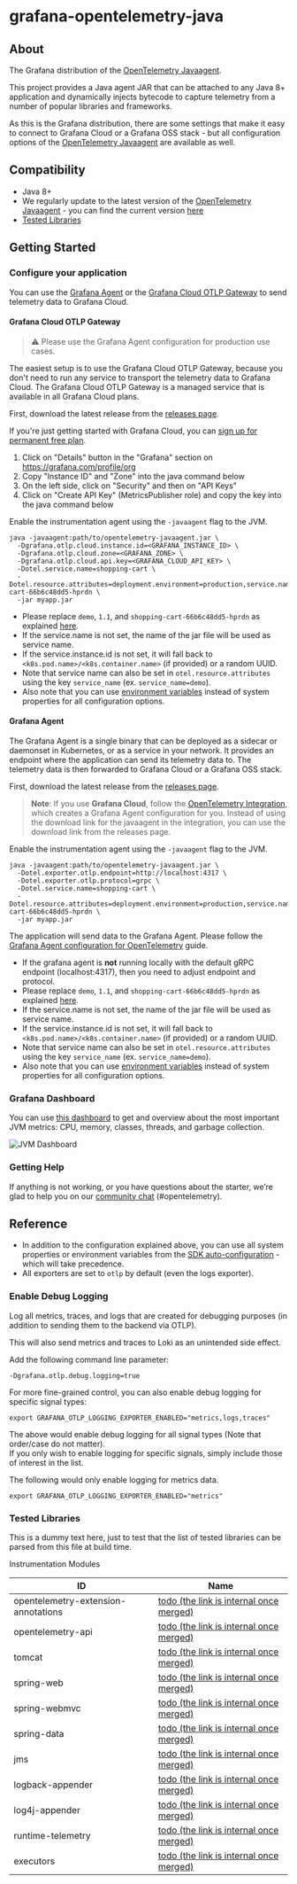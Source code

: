 # grafana-opentelemetry-java

## About

The Grafana distribution of the [OpenTelemetry Javaagent].

This project provides a Java agent JAR that can be attached to any Java 8+
application and dynamically injects bytecode to capture telemetry from a
number of popular libraries and frameworks.

As this is the Grafana distribution, there are some settings that make it easy to connect to Grafana Cloud or a 
Grafana OSS stack - but all configuration options of the [OpenTelemetry Javaagent] are available as well.  

## Compatibility

- Java 8+
- We regularly update to the latest version of the [OpenTelemetry Javaagent] - you can find the current version [here](https://github.com/grafana/grafana-opentelemetry-java/blob/main/build.gradle#L6)
- [Tested Libraries](https://github.com/open-telemetry/opentelemetry-java-instrumentation/blob/main/docs/tested-libraries.md#libraries--frameworks)

## Getting Started
                                    
### Configure your application

You can use the [Grafana Agent](#grafana-agent) or the [Grafana Cloud OTLP Gateway](#grafana-cloud-otlp-gateway) to send telemetry data to Grafana Cloud.

#### Grafana Cloud OTLP Gateway

> ⚠️ Please use the Grafana Agent configuration for production use cases.

The easiest setup is to use the Grafana Cloud OTLP Gateway, because you don't need to run any service to transport
the telemetry data to Grafana Cloud. 
The Grafana Cloud OTLP Gateway is a managed service that is available in all Grafana Cloud plans.

First, download the latest release from the [releases page](https://github.com/grafana/grafana-opentelemetry-java/releases).

If you're just getting started with Grafana Cloud, you can [sign up for permanent free plan](https://grafana.com/products/cloud/).

1. Click on "Details" button in the "Grafana" section on https://grafana.com/profile/org
2. Copy "Instance ID" and "Zone" into the java command below
3. On the left side, click on "Security" and then on "API Keys" 
4. Click on "Create API Key" (MetricsPublisher role) and copy the key into the java command below

Enable the instrumentation agent using the `-javaagent` flag to the JVM.

```shell
java -javaagent:path/to/opentelemetry-javaagent.jar \
  -Dgrafana.otlp.cloud.instance.id=<GRAFANA_INSTANCE_ID> \
  -Dgrafana.otlp.cloud.zone=<GRAFANA_ZONE> \
  -Dgrafana.otlp.cloud.api.key=<GRAFANA_CLOUD_API_KEY> \
  -Dotel.service.name=shopping-cart \
  -Dotel.resource.attributes=deployment.environment=production,service.namespace=shop,service.version=1.1,service.instance.id=shopping-cart-66b6c48dd5-hprdn \
  -jar myapp.jar
```

- Please replace `demo`, `1.1`, and `shopping-cart-66b6c48dd5-hprdn` as explained [here]({{https://grafana.com/docs/opentelemetry/instrumentation/configuration/resource-attributes/}}).  
- If the service.name is not set, the name of the jar file will be used as service name.
- If the service.instance.id is not set, it will fall back to `<k8s.pod.name>/<k8s.container.name>` (if provided) or a random UUID.
- Note that service name can also be set in `otel.resource.attributes` using the key `service_name` 
  (ex. `service_name=demo`).
- Also note that you can use [environment variables](https://grafana.com/docs/opentelemetry/instrumentation/configuration/environment-variables/) instead of system properties for all configuration options.

#### Grafana Agent

The Grafana Agent is a single binary that can be deployed as a sidecar or daemonset in Kubernetes, or as a service 
in your network. It provides an endpoint where the application can send its telemetry data to.
The telemetry data is then forwarded to Grafana Cloud or a Grafana OSS stack.

First, download the latest release from the [releases page](https://github.com/grafana/grafana-opentelemetry-java/releases).

> **Note**: If you use **Grafana Cloud**, follow the 
> [OpenTelemetry Integration](https://grafana.com/docs/grafana-cloud/data-configuration/integrations/integration-reference/integration-opentelemetry/),
> which creates a Grafana Agent configuration for you.
> Instead of using the download link for the javaagent in the integration, 
> you can use the download link from the releases page.

Enable the instrumentation agent using the `-javaagent` flag to the JVM.

```shell
java -javaagent:path/to/opentelemetry-javaagent.jar \
  -Dotel.exporter.otlp.endpoint=http://localhost:4317 \
  -Dotel.exporter.otlp.protocol=grpc \
  -Dotel.service.name=shopping-cart \
  -Dotel.resource.attributes=deployment.environment=production,service.namespace=shop,service.version=1.1,service.instance.id=shopping-cart-66b6c48dd5-hprdn \
  -jar myapp.jar
```

The application will send data to the Grafana Agent. Please follow the 
[Grafana Agent configuration for OpenTelemetry](https://grafana.com/docs/opentelemetry/instrumentation/configuration/grafana-agent/) guide.

- If the grafana agent is **not** running locally with the default gRPC endpoint (localhost:4317), then you need to
  adjust endpoint and protocol.
- Please replace `demo`, `1.1`, and `shopping-cart-66b6c48dd5-hprdn` as explained [here]({{https://grafana.com/docs/opentelemetry/instrumentation/configuration/resource-attributes/}}).  
- If the service.name is not set, the name of the jar file will be used as service name.
- If the service.instance.id is not set, it will fall back to `<k8s.pod.name>/<k8s.container.name>` (if provided) or a random UUID.
- Note that service name can also be set in `otel.resource.attributes` using the key `service_name` 
  (ex. `service_name=demo`).
- Also note that you can use [environment variables](https://grafana.com/docs/opentelemetry/instrumentation/configuration/environment-variables/) instead of system properties for all configuration options.

### Grafana Dashboard

You can use [this dashboard](https://grafana.com/grafana/dashboards/18812-jvm-overview-opentelemetry) to get
and overview about the most important JVM metrics: CPU, memory, classes, threads, and garbage collection.

<img src="docs/jvm-dashboard.png" alt="JVM Dashboard"><br/>

### Getting Help 

If anything is not working, or you have questions about the starter, we’re glad to help you on our 
[community chat](https://slack.grafana.com/) (#opentelemetry).

## Reference

- In addition to the configuration explained above, you can use all system properties or environment variables from the
  [SDK auto-configuration](https://github.com/open-telemetry/opentelemetry-java/tree/main/sdk-extensions/autoconfigure) -
  which will take precedence.
- All exporters are set to `otlp` by default (even the logs exporter).

### Enable Debug Logging

Log all metrics, traces, and logs that are created for debugging purposes (in addition to sending them to the backend via OTLP).

This will also send metrics and traces to Loki as an unintended side effect.

Add the following command line parameter:

```shell
-Dgrafana.otlp.debug.logging=true 
```

For more fine-grained control, you can also enable debug logging for specific signal types:

```shell
export GRAFANA_OTLP_LOGGING_EXPORTER_ENABLED="metrics,logs,traces"
```

The above would enable debug logging for all signal types (Note that order/case do not matter).  
If you only wish to enable logging for specific signals, simply include those of interest in the list.

The following would only enable logging for metrics data.

```shell
export GRAFANA_OTLP_LOGGING_EXPORTER_ENABLED="metrics"
```

### Tested Libraries

This is a dummy text here, just to test that the list of tested libraries can be parsed from this file at build time.
                    
Instrumentation Modules
                                                                                                              
| ID                                  | Name                                                                                                                                                                                 |
|-------------------------------------|--------------------------------------------------------------------------------------------------------------------------------------------------------------------------------------|
| opentelemetry-extension-annotations | [todo (the link is internal once merged)](https://github.com/grafana/grafana-opentelemetry-java/pull/17/files#diff-912c0488fe6c6df14ae6491c64e3a302553cfc2f07ce83f9b0.1de635f24fe0f) |
| opentelemetry-api                   | [todo (the link is internal once merged)](https://github.com/grafana/grafana-opentelemetry-java/pull/17/files#diff-912c0488fe6c6df14ae6491c64e3a302553cfc2f07ce83f9b0.1de635f24fe0f) |
| tomcat                              | [todo (the link is internal once merged)](https://github.com/grafana/grafana-opentelemetry-java/pull/17/files#diff-912c0488fe6c6df14ae6491c64e3a302553cfc2f07ce83f9b0.1de635f24fe0f) |
| spring-web                          | [todo (the link is internal once merged)](https://github.com/grafana/grafana-opentelemetry-java/pull/17/files#diff-912c0488fe6c6df14ae6491c64e3a302553cfc2f07ce83f9b0.1de635f24fe0f) |
| spring-webmvc                       | [todo (the link is internal once merged)](https://github.com/grafana/grafana-opentelemetry-java/pull/17/files#diff-912c0488fe6c6df14ae6491c64e3a302553cfc2f07ce83f9b0.1de635f24fe0f) |
| spring-data                         | [todo (the link is internal once merged)](https://github.com/grafana/grafana-opentelemetry-java/pull/17/files#diff-912c0488fe6c6df14ae6491c64e3a302553cfc2f07ce83f9b0.1de635f24fe0f) |
| jms                                 | [todo (the link is internal once merged)](https://github.com/grafana/grafana-opentelemetry-java/pull/17/files#diff-912c0488fe6c6df14ae6491c64e3a302553cfc2f07ce83f9b0.1de635f24fe0f) |
| logback-appender                    | [todo (the link is internal once merged)](https://github.com/grafana/grafana-opentelemetry-java/pull/17/files#diff-912c0488fe6c6df14ae6491c64e3a302553cfc2f07ce83f9b0.1de635f24fe0f) |
| log4j-appender                      | [todo (the link is internal once merged)](https://github.com/grafana/grafana-opentelemetry-java/pull/17/files#diff-912c0488fe6c6df14ae6491c64e3a302553cfc2f07ce83f9b0.1de635f24fe0f) |
| runtime-telemetry                   | [todo (the link is internal once merged)](https://github.com/grafana/grafana-opentelemetry-java/pull/17/files#diff-912c0488fe6c6df14ae6491c64e3a302553cfc2f07ce83f9b0.1de635f24fe0f) |
| executors                   | [todo (the link is internal once merged)](https://github.com/grafana/grafana-opentelemetry-java/pull/17/files#diff-912c0488fe6c6df14ae6491c64e3a302553cfc2f07ce83f9b0.1de635f24fe0f) |
                                                                                                                                

[OpenTelemetry Javaagent]: https://github.com/open-telemetry/opentelemetry-java-instrumentation
